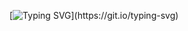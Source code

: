 [![Typing SVG](https://readme-typing-svg.herokuapp.com?font=Fira+Code&pause=1000&color=0EF700&width=435&lines=Hi!+I+am+a+Java+developer+from+Odessa%2C+Ukraine;Feel+free+to+check+my+Repositories!)](https://git.io/typing-svg)

